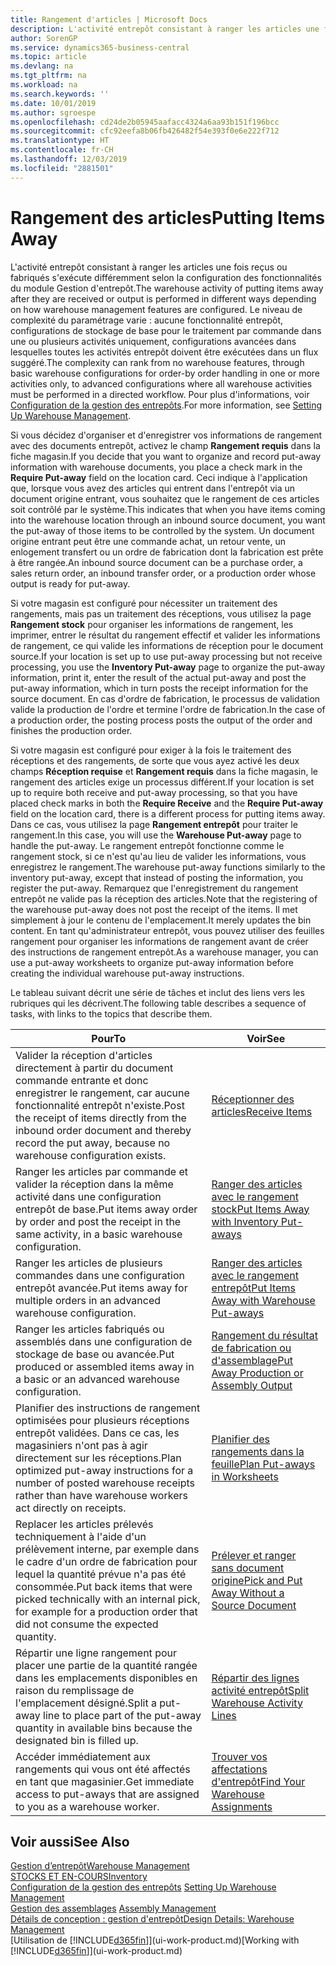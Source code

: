 ```yaml
---
title: Rangement d'articles | Microsoft Docs
description: L'activité entrepôt consistant à ranger les articles une fois reçus ou fabriqués s'exécute différemment selon la configuration des fonctionnalités du module Gestion d'entrepôt.
author: SorenGP
ms.service: dynamics365-business-central
ms.topic: article
ms.devlang: na
ms.tgt_pltfrm: na
ms.workload: na
ms.search.keywords: ''
ms.date: 10/01/2019
ms.author: sgroespe
ms.openlocfilehash: cd24de2b05945aafacc4324a6aa93b151f196bcc
ms.sourcegitcommit: cfc92eefa8b06fb426482f54e393f0e6e222f712
ms.translationtype: HT
ms.contentlocale: fr-CH
ms.lasthandoff: 12/03/2019
ms.locfileid: "2881501"
---
```

# <a name="putting-items-away"></a><span data-ttu-id="7a31b-103">Rangement des articles</span><span class="sxs-lookup"><span data-stu-id="7a31b-103">Putting Items Away</span></span>
<span data-ttu-id="7a31b-104">L'activité entrepôt consistant à ranger les articles une fois reçus ou fabriqués s'exécute différemment selon la configuration des fonctionnalités du module Gestion d'entrepôt.</span><span class="sxs-lookup"><span data-stu-id="7a31b-104">The warehouse activity of putting items away after they are received or output is performed in different ways depending on how warehouse management features are configured.</span></span> <span data-ttu-id="7a31b-105">Le niveau de complexité du paramétrage varie : aucune fonctionnalité entrepôt, configurations de stockage de base pour le traitement par commande dans une ou plusieurs activités uniquement, configurations avancées dans lesquelles toutes les activités entrepôt doivent être exécutées dans un flux suggéré.</span><span class="sxs-lookup"><span data-stu-id="7a31b-105">The complexity can rank from no warehouse features, through basic warehouse configurations for order-by order handling in one or more activities only, to advanced configurations where all warehouse activities must be performed in a directed workflow.</span></span> <span data-ttu-id="7a31b-106">Pour plus d'informations, voir [Configuration de la gestion des entrepôts](warehouse-setup-warehouse.md).</span><span class="sxs-lookup"><span data-stu-id="7a31b-106">For more information, see [Setting Up Warehouse Management](warehouse-setup-warehouse.md).</span></span>

<span data-ttu-id="7a31b-107">Si vous décidez d'organiser et d'enregistrer vos informations de rangement avec des documents entrepôt, activez le champ **Rangement requis** dans la fiche magasin.</span><span class="sxs-lookup"><span data-stu-id="7a31b-107">If you decide that you want to organize and record put-away information with warehouse documents, you place a check mark in the **Require Put-away** field on the location card.</span></span> <span data-ttu-id="7a31b-108">Ceci indique à l'application que, lorsque vous avez des articles qui entrent dans l'entrepôt via un document origine entrant, vous souhaitez que le rangement de ces articles soit contrôlé par le système.</span><span class="sxs-lookup"><span data-stu-id="7a31b-108">This indicates that when you have items coming into the warehouse location through an inbound source document, you want the put-away of those items to be controlled by the system.</span></span> <span data-ttu-id="7a31b-109">Un document origine entrant peut être une commande achat, un retour vente, un enlogement transfert ou un ordre de fabrication dont la fabrication est prête à être rangée.</span><span class="sxs-lookup"><span data-stu-id="7a31b-109">An inbound source document can be a purchase order, a sales return order, an inbound transfer order, or a production order whose output is ready for put-away.</span></span>  

<span data-ttu-id="7a31b-110">Si votre magasin est configuré pour nécessiter un traitement des rangements, mais pas un traitement des réceptions, vous utilisez la page **Rangement stock** pour organiser les informations de rangement, les imprimer, entrer le résultat du rangement effectif et valider les informations de rangement, ce qui valide les informations de réception pour le document source.</span><span class="sxs-lookup"><span data-stu-id="7a31b-110">If your location is set up to use put-away processing but not receive processing, you use the **Inventory Put-away** page to organize the put-away information, print it, enter the result of the actual put-away and post the put-away information, which in turn posts the receipt information for the source document.</span></span> <span data-ttu-id="7a31b-111">En cas d'ordre de fabrication, le processus de validation valide la production de l'ordre et termine l'ordre de fabrication.</span><span class="sxs-lookup"><span data-stu-id="7a31b-111">In the case of a production order, the posting process posts the output of the order and finishes the production order.</span></span>

<span data-ttu-id="7a31b-112">Si votre magasin est configuré pour exiger à la fois le traitement des réceptions et des rangements, de sorte que vous ayez activé les deux champs **Réception requise** et **Rangement requis** dans la fiche magasin, le rangement des articles exige un processus différent.</span><span class="sxs-lookup"><span data-stu-id="7a31b-112">If your location is set up to require both receive and put-away processing, so that you have placed check marks in both the **Require Receive** and the **Require Put-away** field on the location card, there is a different process for putting items away.</span></span> <span data-ttu-id="7a31b-113">Dans ce cas, vous utilisez la page **Rangement entrepôt** pour traiter le rangement.</span><span class="sxs-lookup"><span data-stu-id="7a31b-113">In this case, you will use the **Warehouse Put-away** page to handle the put-away.</span></span> <span data-ttu-id="7a31b-114">Le rangement entrepôt fonctionne comme le rangement stock, si ce n'est qu'au lieu de valider les informations, vous enregistrez le rangement.</span><span class="sxs-lookup"><span data-stu-id="7a31b-114">The warehouse put-away functions similarly to the inventory put-away, except that instead of posting the information, you register the put-away.</span></span> <span data-ttu-id="7a31b-115">Remarquez que l'enregistrement du rangement entrepôt ne valide pas la réception des articles.</span><span class="sxs-lookup"><span data-stu-id="7a31b-115">Note that the registering of the warehouse put-away does not post the receipt of the items.</span></span> <span data-ttu-id="7a31b-116">Il met simplement à jour le contenu de l'emplacement.</span><span class="sxs-lookup"><span data-stu-id="7a31b-116">It merely updates the bin content.</span></span> <span data-ttu-id="7a31b-117">En tant qu'administrateur entrepôt, vous pouvez utiliser des feuilles rangement pour organiser les informations de rangement avant de créer des instructions de rangement entrepôt.</span><span class="sxs-lookup"><span data-stu-id="7a31b-117">As a warehouse manager, you can use a put-away worksheets to organize put-away information before creating the individual warehouse put-away instructions.</span></span>

<span data-ttu-id="7a31b-118">Le tableau suivant décrit une série de tâches et inclut des liens vers les rubriques qui les décrivent.</span><span class="sxs-lookup"><span data-stu-id="7a31b-118">The following table describes a sequence of tasks, with links to the topics that describe them.</span></span>   

|<span data-ttu-id="7a31b-119">**Pour**</span><span class="sxs-lookup"><span data-stu-id="7a31b-119">**To**</span></span>|<span data-ttu-id="7a31b-120">**Voir**</span><span class="sxs-lookup"><span data-stu-id="7a31b-120">**See**</span></span>|  
|------------|-------------|  
|<span data-ttu-id="7a31b-121">Valider la réception d'articles directement à partir du document commande entrante et donc enregistrer le rangement, car aucune fonctionnalité entrepôt n'existe.</span><span class="sxs-lookup"><span data-stu-id="7a31b-121">Post the receipt of items directly from the inbound order document and thereby record the put away, because no warehouse configuration exists.</span></span>|[<span data-ttu-id="7a31b-122">Réceptionner des articles</span><span class="sxs-lookup"><span data-stu-id="7a31b-122">Receive Items</span></span>](warehouse-how-receive-items.md)|  
|<span data-ttu-id="7a31b-123">Ranger les articles par commande et valider la réception dans la même activité dans une configuration entrepôt de base.</span><span class="sxs-lookup"><span data-stu-id="7a31b-123">Put items away order by order and post the receipt in the same activity, in a basic warehouse configuration.</span></span>|[<span data-ttu-id="7a31b-124">Ranger des articles avec le rangement stock</span><span class="sxs-lookup"><span data-stu-id="7a31b-124">Put Items Away with Inventory Put-aways</span></span>](warehouse-how-to-put-items-away-with-inventory-put-aways.md)|  
|<span data-ttu-id="7a31b-125">Ranger les articles de plusieurs commandes dans une configuration entrepôt avancée.</span><span class="sxs-lookup"><span data-stu-id="7a31b-125">Put items away for multiple orders in an advanced warehouse configuration.</span></span>|[<span data-ttu-id="7a31b-126">Ranger des articles avec le rangement entrepôt</span><span class="sxs-lookup"><span data-stu-id="7a31b-126">Put Items Away with Warehouse Put-aways</span></span>](warehouse-how-to-put-items-away-with-warehouse-put-aways.md)|  
|<span data-ttu-id="7a31b-127">Ranger les articles fabriqués ou assemblés dans une configuration de stockage de base ou avancée.</span><span class="sxs-lookup"><span data-stu-id="7a31b-127">Put produced or assembled items away in a basic or an advanced warehouse configuration.</span></span>|[<span data-ttu-id="7a31b-128">Rangement du résultat de fabrication ou d'assemblage</span><span class="sxs-lookup"><span data-stu-id="7a31b-128">Put Away Production or Assembly Output</span></span>](warehouse-how-to-put-away-production-output.md)|
|<span data-ttu-id="7a31b-129">Planifier des instructions de rangement optimisées pour plusieurs réceptions entrepôt validées. Dans ce cas, les magasiniers n'ont pas à agir directement sur les réceptions.</span><span class="sxs-lookup"><span data-stu-id="7a31b-129">Plan optimized put-away instructions for a number of posted warehouse receipts rather than have warehouse workers act directly on receipts.</span></span>|[<span data-ttu-id="7a31b-130">Planifier des rangements dans la feuille</span><span class="sxs-lookup"><span data-stu-id="7a31b-130">Plan Put-aways in Worksheets</span></span>](warehouse-how-to-plan-put-aways-in-worksheets.md)|  
|<span data-ttu-id="7a31b-131">Replacer les articles prélevés techniquement à l'aide d'un prélèvement interne, par exemple dans le cadre d'un ordre de fabrication pour lequel la quantité prévue n'a pas été consommée.</span><span class="sxs-lookup"><span data-stu-id="7a31b-131">Put back items that were picked technically with an internal pick, for example for a production order that did not consume the expected quantity.</span></span>|[<span data-ttu-id="7a31b-132">Prélever et ranger sans document origine</span><span class="sxs-lookup"><span data-stu-id="7a31b-132">Pick and Put Away Without a Source Document</span></span>](warehouse-how-to-create-put-aways-from-internal-put-aways.md)|
|<span data-ttu-id="7a31b-133">Répartir une ligne rangement pour placer une partie de la quantité rangée dans les emplacements disponibles en raison du remplissage de l'emplacement désigné.</span><span class="sxs-lookup"><span data-stu-id="7a31b-133">Split a put-away line to place part of the put-away quantity in available bins because the designated bin is filled up.</span></span>|[<span data-ttu-id="7a31b-134">Répartir des lignes activité entrepôt</span><span class="sxs-lookup"><span data-stu-id="7a31b-134">Split Warehouse Activity Lines</span></span>](warehouse-how-to-split-warehouse-activity-lines.md)|
|<span data-ttu-id="7a31b-135">Accéder immédiatement aux rangements qui vous ont été affectés en tant que magasinier.</span><span class="sxs-lookup"><span data-stu-id="7a31b-135">Get immediate access to put-aways that are assigned to you as a warehouse worker.</span></span>|[<span data-ttu-id="7a31b-136">Trouver vos affectations d'entrepôt</span><span class="sxs-lookup"><span data-stu-id="7a31b-136">Find Your Warehouse Assignments</span></span>](warehouse-how-to-find-your-warehouse-assignments.md)|    

## <a name="see-also"></a><span data-ttu-id="7a31b-137">Voir aussi</span><span class="sxs-lookup"><span data-stu-id="7a31b-137">See Also</span></span>  
[<span data-ttu-id="7a31b-138">Gestion d’entrepôt</span><span class="sxs-lookup"><span data-stu-id="7a31b-138">Warehouse Management</span></span>](warehouse-manage-warehouse.md)  
[<span data-ttu-id="7a31b-139">STOCKS ET EN-COURS</span><span class="sxs-lookup"><span data-stu-id="7a31b-139">Inventory</span></span>](inventory-manage-inventory.md)  
<span data-ttu-id="7a31b-140">[Configuration de la gestion des entrepôts](warehouse-setup-warehouse.md)   </span><span class="sxs-lookup"><span data-stu-id="7a31b-140">[Setting Up Warehouse Management](warehouse-setup-warehouse.md)   </span></span>  
<span data-ttu-id="7a31b-141">[Gestion des assemblages](assembly-assemble-items.md)  </span><span class="sxs-lookup"><span data-stu-id="7a31b-141">[Assembly Management](assembly-assemble-items.md)  </span></span>  
[<span data-ttu-id="7a31b-142">Détails de conception : gestion d'entrepôt</span><span class="sxs-lookup"><span data-stu-id="7a31b-142">Design Details: Warehouse Management</span></span>](design-details-warehouse-management.md)  
<span data-ttu-id="7a31b-143">[Utilisation de [!INCLUDE[d365fin](includes/d365fin_md.md)]](ui-work-product.md)</span><span class="sxs-lookup"><span data-stu-id="7a31b-143">[Working with [!INCLUDE[d365fin](includes/d365fin_md.md)]](ui-work-product.md)</span></span>  
